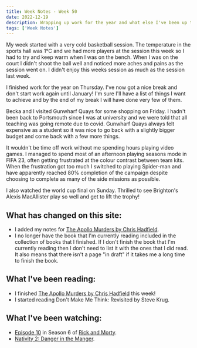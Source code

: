 ```yaml
---
title: Week Notes - Week 50
date: 2022-12-19
description: Wrapping up work for the year and what else I've been up to over the last seven days.
tags: ['Week Notes']
---
```


My week started with a very cold basketball session. The temperature in the sports hall was 1&deg;C and we had more players at the session this week so I had to try and keep warm when I was on the bench. When I was on the court I didn't shoot the ball well and noticed more aches and pains as the session went on. I didn't enjoy this weeks session as much as the session last week.

I finished work for the year on Thursday. I've now got a nice break and don't start work again until January! I'm sure I'll have a list of things I want to achieve and by the end of my break I will have done very few of them.

Becka and I visited Gunwharf Quays for some shopping on Friday. I hadn't been back to Portsmouth since I was at university and we were told that all teaching was going remote due to covid. Gunwharf Quays always felt expensive as a student so it was nice to go back with a slightly bigger budget and come back with a few more things.

It wouldn't be time off work without me spending hours playing video games. I managed to spend most of an afternoon playing seasons mode in FIFA 23, often getting frustrated at the colour contrast between team kits. When the frustration got too much I switched to playing Spider-man and have apparently reached 80% completion of the campaign despite choosing to complete as many of the side missions as possible.

I also watched the world cup final on Sunday. Thrilled to see Brighton's Alexis MacAllister play so well and get to lift the trophy!

## What has changed on this site:

- I added my notes for [The Apollo Murders by Chris Hadfield](/reading/9780735282353/).
- I no longer have the book that I'm currently reading included in the collection of books that I finished. If I don't finish the book that I'm currently reading then I don't need to list it with the ones that I did read. It also means that there isn't a page "in draft" if it takes me a long time to finish the book.

## What I've been reading:

- I finished [The Apollo Murders by Chris Hadfield](/reading/9780735282353/) this week!
- I started reading Don't Make Me Think: Revisited by Steve Krug.

## What I've been watching:

- [Episode 10](https://www.themoviedb.org/tv/60625-rick-and-morty/season/6/episode/10) in Season 6 of [Rick and Morty](https://www.themoviedb.org/tv/60625-rick-and-morty).
- [Nativity 2: Danger in the Manger](https://www.themoviedb.org/movie/139380-nativity-2-danger-in-the-manger).
